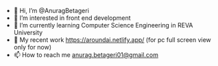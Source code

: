 - 👋 Hi, I’m @AnuragBetageri
- 👀 I’m interested in front end development
- 🌱 I’m currently learning  Computer Science Engineering in REVA University
- 💞️ My recent work https://aroundai.netlify.app/ (for pc full screen view only for now)
- 📫 How to reach me anurag.betageri01@gmail.com

<!---
AnuragBetageri/AnuragBetageri is a ✨ special ✨ repository because its `README.md` (this file) appears on your GitHub profile.
You can click the Preview link to take a look at your changes.
--->

